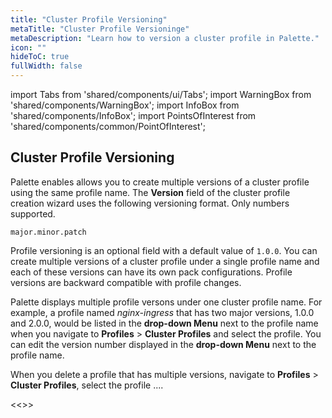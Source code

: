 ```yaml
---
title: "Cluster Profile Versioning"
metaTitle: "Cluster Profile Versioninge"
metaDescription: "Learn how to version a cluster profile in Palette."
icon: ""
hideToC: true
fullWidth: false
---
```


import Tabs from 'shared/components/ui/Tabs';
import WarningBox from 'shared/components/WarningBox';
import InfoBox from 'shared/components/InfoBox';
import PointsOfInterest from 'shared/components/common/PointOfInterest';

## Cluster Profile Versioning

Palette enables allows you to create multiple versions of a cluster profile using the same profile name. The **Version** field of the cluster profile creation wizard uses the following versioning format. Only numbers supported. 

`major.minor.patch`
         
Profile versioning is an optional field with a default value of `1.0.0`. You can create multiple versions of a cluster profile under a single profile name and each of these versions can have its own pack configurations. Profile versions are backward compatible with profile changes. 
 
<!-- Cluster profile versions are grouped under their unique names and their uniqueness is decided by the name and version within the scope and promotes backward compatibility to profile changes. -->

Palette displays multiple profile versons under one cluster profile name. For example, a profile named *nginx-ingress* that has two major versions, 1.0.0 and 2.0.0, would be listed in the **drop-down Menu** next to the profile name when you navigate to **Profiles** > **Cluster Profiles** and select the profile. You can edit the version number displayed in the **drop-down Menu** next to the profile name.

<WarningBox>

When you delete a profile that has multiple versions, navigate to **Profiles** > **Cluster Profiles**, select the profile ....
          
<<<COME BACK TO THIS>>>

